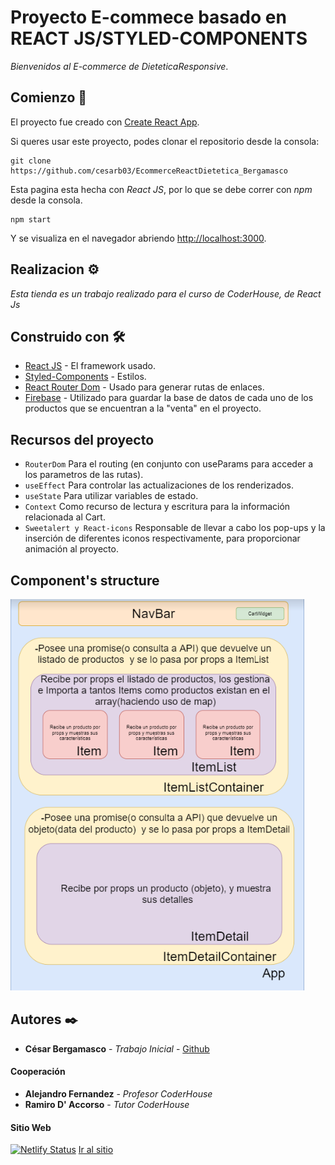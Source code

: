 
# Proyecto E-commece basado en REACT JS/STYLED-COMPONENTS

_Bienvenidos al E-commerce de DieteticaResponsive_.

## Comienzo 🚀

El proyecto fue creado con [Create React App](https://github.com/facebook/create-react-app).

Si queres usar este proyecto, podes clonar el repositorio desde la consola:

```
git clone https://github.com/cesarb03/EcommerceReactDietetica_Bergamasco
```

Esta pagina esta hecha con _React JS_, por lo que se debe correr con *npm* desde la consola.

```
npm start
```
Y se visualiza en el navegador abriendo [http://localhost:3000](http://localhost:3000).



## Realizacion ⚙️

_Esta tienda es un trabajo realizado para el curso de CoderHouse, de React Js_


## Construido con 🛠️


* [React JS](https://es.reactjs.org/) - El framework usado.
* [Styled-Components](https://styled-components.com/) - Estilos.
* [React Router Dom](https://reactrouter.com/) - Usado para generar rutas de enlaces.
* [Firebase](https://firebase.google.com/) - Utilizado para guardar la base de datos de cada uno de los productos que se encuentran a la "venta" en el proyecto.

## Recursos del proyecto
* ```RouterDom``` Para el routing (en conjunto con useParams para acceder a los parametros de las rutas).
* ```useEffect``` Para controlar las actualizaciones de los renderizados.
* ```useState``` Para utilizar variables de estado.
* ```Context``` Como recurso de lectura y escritura para la información relacionada al Cart.
* ```Sweetalert y React-icons``` Responsable de llevar a cabo los pop-ups y la inserción de diferentes iconos respectivamente, para proporcionar animación al proyecto.


## Component's structure

![Structure](./src/img/structure.png)

## Autores ✒️

* **César Bergamasco** - *Trabajo Inicial* - [Github](https://github.com/cesarb03)

#### Cooperación

* **Alejandro Fernandez** - *Profesor CoderHouse* 
* **Ramiro D' Accorso** - *Tutor CoderHouse* 

#### Sitio Web

[![Netlify Status](https://api.netlify.com/api/v1/badges/642dd175-2686-4fe5-94be-dd72ef1d6b06/deploy-status)](https://app.netlify.com/sites/react31130dietetica/deploys) [Ir al sitio](https://react31130dietetica.netlify.app/)
 
